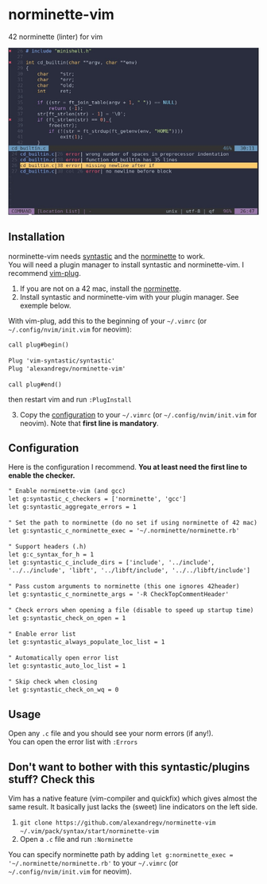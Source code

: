 # norminette-vim

42 norminette (linter) for vim

![Screenshot](screenshot.jpg)

## Installation

norminette-vim needs [syntastic](https://github.com/vim-syntastic/syntastic) and the [norminette](https://github.com/42Paris/norminette) to work.  
You will need a plugin manager to install syntastic and norminette-vim. I recommend [vim-plug](https://github.com/junegunn/vim-plug).  

1. If you are not on a 42 mac, install the [norminette](https://github.com/42Paris/norminette#installing-instructions).
2. Install syntastic and norminette-vim with your plugin manager. See exemple below.

With vim-plug, add this to the beginning of your `~/.vimrc` (or `~/.config/nvim/init.vim` for neovim):
```vim
call plug#begin()

Plug 'vim-syntastic/syntastic'
Plug 'alexandregv/norminette-vim'

call plug#end()
```
then restart vim and run `:PlugInstall`

3. Copy the [configuration](#configuration) to your `~/.vimrc` (or `~/.config/nvim/init.vim` for neovim). Note that **first line is mandatory**.

## Configuration

Here is the configuration I recommend. **You at least need the first line to enable the checker.**
```vim
" Enable norminette-vim (and gcc)
let g:syntastic_c_checkers = ['norminette', 'gcc']
let g:syntastic_aggregate_errors = 1

" Set the path to norminette (do no set if using norminette of 42 mac)
let g:syntastic_c_norminette_exec = '~/.norminette/norminette.rb'

" Support headers (.h)
let g:c_syntax_for_h = 1
let g:syntastic_c_include_dirs = ['include', '../include', '../../include', 'libft', '../libft/include', '../../libft/include']

" Pass custom arguments to norminette (this one ignores 42header)
let g:syntastic_c_norminette_args = '-R CheckTopCommentHeader'

" Check errors when opening a file (disable to speed up startup time)
let g:syntastic_check_on_open = 1

" Enable error list
let g:syntastic_always_populate_loc_list = 1

" Automatically open error list
let g:syntastic_auto_loc_list = 1

" Skip check when closing
let g:syntastic_check_on_wq = 0
```

## Usage

Open any `.c` file and you should see your norm errors (if any!).  
You can open the error list with `:Errors`

## Don't want to bother with this syntastic/plugins stuff? Check this

Vim has a native feature (vim-compiler and quickfix) which gives almost the same result. It basically just lacks the (sweet) line indicators on the left side.

1. `git clone https://github.com/alexandregv/norminette-vim ~/.vim/pack/syntax/start/norminette-vim`
2. Open a `.c` file and run `:Norminette`

You can specify norminette path by adding `let g:norminette_exec = '~/.norminette/norminette.rb'` to your `~/.vimrc` (or `~/.config/nvim/init.vim` for neovim).
